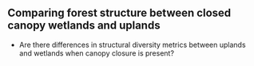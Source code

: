 ## Comparing forest structure between closed canopy wetlands and uplands

- Are there differences in structural diversity metrics between uplands and wetlands when canopy closure is present? 
